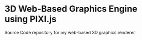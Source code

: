 # 3D Web-Based Graphics Engine using PIXI.js
Source Code repository for my web-based 3D graphics renderer

